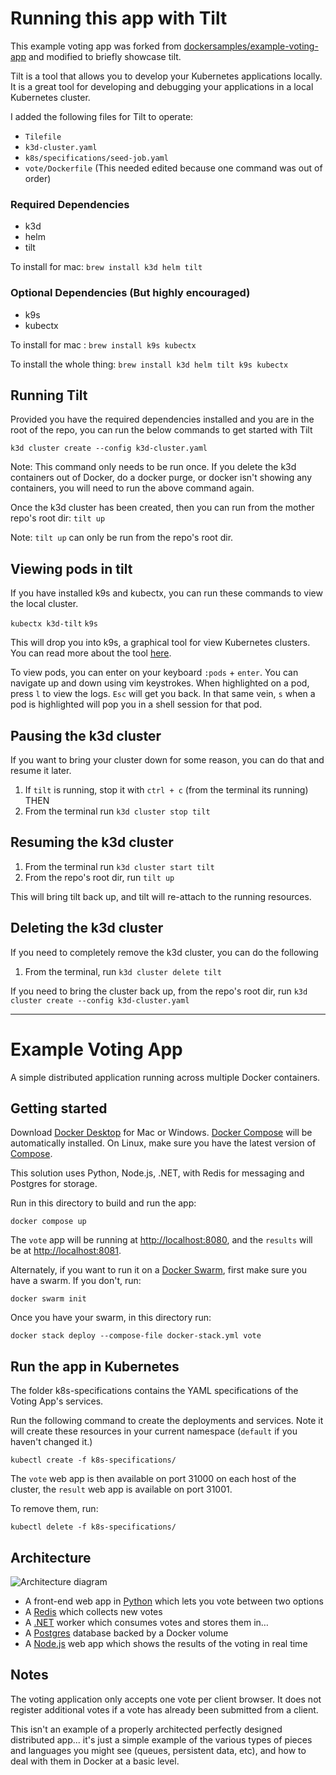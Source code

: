 # Running this app with Tilt 

This example voting app was forked from [dockersamples/example-voting-app](https://github.com/dockersamples/example-voting-app) and modified to briefly showcase tilt.

Tilt is a tool that allows you to develop your Kubernetes applications locally. It is a great tool for developing and debugging your applications in a local Kubernetes cluster.

I added the following files for Tilt to operate:
- `Tilefile`
- `k3d-cluster.yaml`
- `k8s/specifications/seed-job.yaml`
- `vote/Dockerfile` (This needed edited because one command was out of order)

### Required Dependencies

- k3d
- helm
- tilt

To install for mac: `brew install k3d helm tilt`

### Optional Dependencies (But highly encouraged)

- k9s
- kubectx

To install for mac : `brew install k9s kubectx`

To install the whole thing: `brew install k3d helm tilt k9s kubectx`

## Running Tilt

Provided you have the required dependencies installed and you are in the root of the repo, you can run the below commands to get started with Tilt

`k3d cluster create --config k3d-cluster.yaml`

Note: This command only needs to be run once. If you delete the k3d containers out of Docker, do a docker purge, or docker isn't showing any containers, you will need to run the above command again.

Once the k3d cluster has been created, then you can run from the mother repo's root dir:
`tilt up`

Note: `tilt up` can only be run from the repo's root dir.


## Viewing pods in tilt

If you have installed k9s and kubectx, you can run these commands to view the local cluster.

`kubectx k3d-tilt`
`k9s`

This will drop you into k9s, a graphical tool for view Kubernetes clusters. You can read more about the tool [here](https://k9scli.io/).

To view pods, you can enter on your keyboard `:pods` + `enter`. You can navigate up and down using vim keystrokes. When highlighted on a pod, press `l` to view the logs. `Esc` will get you back. In that same vein, `s` when a pod is highlighted will pop you in a shell session for that pod.

## Pausing the k3d cluster

If you want to bring your cluster down for some reason, you can do that and resume it later. 

1. If `tilt` is running, stop it with `ctrl + c` (from the terminal its running) THEN
2. From the terminal run `k3d cluster stop tilt`

## Resuming the k3d cluster

1. From the terminal run `k3d cluster start tilt`
2. From the repo's root dir, run `tilt up`

This will bring tilt back up, and tilt will re-attach to the running resources.

## Deleting the k3d cluster

If you need to completely remove the k3d cluster, you can do the following

1. From the terminal, run `k3d cluster delete tilt`

If you need to bring the cluster back up, from the repo's root dir, run `k3d cluster create --config k3d-cluster.yaml`

---

# Example Voting App

A simple distributed application running across multiple Docker containers.

## Getting started

Download [Docker Desktop](https://www.docker.com/products/docker-desktop) for Mac or Windows. [Docker Compose](https://docs.docker.com/compose) will be automatically installed. On Linux, make sure you have the latest version of [Compose](https://docs.docker.com/compose/install/).

This solution uses Python, Node.js, .NET, with Redis for messaging and Postgres for storage.

Run in this directory to build and run the app:

```shell
docker compose up
```

The `vote` app will be running at [http://localhost:8080](http://localhost:8080), and the `results` will be at [http://localhost:8081](http://localhost:8081).

Alternately, if you want to run it on a [Docker Swarm](https://docs.docker.com/engine/swarm/), first make sure you have a swarm. If you don't, run:

```shell
docker swarm init
```

Once you have your swarm, in this directory run:

```shell
docker stack deploy --compose-file docker-stack.yml vote
```

## Run the app in Kubernetes

The folder k8s-specifications contains the YAML specifications of the Voting App's services.

Run the following command to create the deployments and services. Note it will create these resources in your current namespace (`default` if you haven't changed it.)

```shell
kubectl create -f k8s-specifications/
```

The `vote` web app is then available on port 31000 on each host of the cluster, the `result` web app is available on port 31001.

To remove them, run:

```shell
kubectl delete -f k8s-specifications/
```

## Architecture

![Architecture diagram](architecture.excalidraw.png)

* A front-end web app in [Python](/vote) which lets you vote between two options
* A [Redis](https://hub.docker.com/_/redis/) which collects new votes
* A [.NET](/worker/) worker which consumes votes and stores them in…
* A [Postgres](https://hub.docker.com/_/postgres/) database backed by a Docker volume
* A [Node.js](/result) web app which shows the results of the voting in real time

## Notes

The voting application only accepts one vote per client browser. It does not register additional votes if a vote has already been submitted from a client.

This isn't an example of a properly architected perfectly designed distributed app... it's just a simple
example of the various types of pieces and languages you might see (queues, persistent data, etc), and how to
deal with them in Docker at a basic level.
